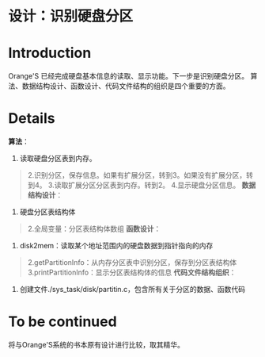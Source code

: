 # 设计：识别硬盘分区 #

# Introduction #

Orange'S 已经完成硬盘基本信息的读取、显示功能。下一步是识别硬盘分区。
算法、数据结构设计、函数设计、代码文件结构的组织是四个重要的方面。

# Details #

**算法**：
  1. 读取硬盘分区表到内存。
> 2.识别分区，保存信息。如果有扩展分区，转到3。如果没有扩展分区，转到4。
> 3.读取扩展分区分区表到内存。转到2。
> 4.显示硬盘分区信息。
**数据结构设计**：
  1. 硬盘分区表结构体
> 2.全局变量：分区表结构体数组
**函数设计**：
  1. disk2mem：读取某个地址范围内的硬盘数据到指针指向的内存
> 2.getPartitionInfo：从内存分区表中识别分区，保存到分区表结构体
> 3.printPartitionInfo：显示分区表结构体的信息
**代码文件结构组织**：
  1. 创建文件./sys\_task/disk/partitin.c，包含所有关于分区的数据、函数代码

# To be continued #
将与Orange'S系统的书本原有设计进行比较，取其精华。